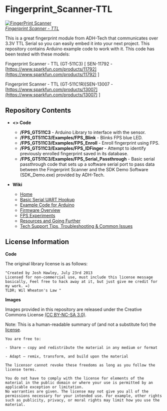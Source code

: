 Fingerprint_Scanner-TTL
=======================

[![FingerPrint Scanner](https://dlnmh9ip6v2uc.cloudfront.net/images/products/1/1/7/9/2/11792-01_medium.jpg)  
*Fingerprint Scanner - TTL*](https://www.sparkfun.com/products/11792)

This is a great fingerprint module from ADH-Tech that communicates over 3.3V TTL Serial so you can easily embed it into your next project. This repository contains Arduino example code to work with it. This code has been tested with these models:
 
Fingerprint Scanner - TTL (GT-511C3) [ SEN-11792 - [https://www.sparkfun.com/products/11792](https://www.sparkfun.com/products/11792) ]

Fingerprint Scanner - TTL (GT-511C1R)[SEN-13007 - [https://www.sparkfun.com/products/13007](https://www.sparkfun.com/products/13007) ]

Repository Contents
-------------------

* **<> Code**

	- **/FPS_GT511C3** - Arduino Library to interface with the sensor.
	- **/FPS_GT511C3/Examples/FPS_Blink** - Blinks FPS blue LED.
	- **/FPS_GT511C3/Examples/FPS_Enroll** - Enroll fingerprint using FPS.
	- **/FPS_GT511C3/Examples/FPS_IDFinger** - Attempt to identify previously enrolled fingerprint saved in its database.
	- **/FPS_GT511C3/Examples/FPS_Serial_Passthrough** - Basic serial passthrough code that sets up a software serial port to pass data between the Fingerprint Scanner and the SDK Demo Software (SDK_Demo.exe) provided by ADH-Tech.

* **Wiki**

	- [Home](https://github.com/bboyho/Fingerprint_Scanner-TTL/wiki)
	- [Basic Serial UART Hookup](https://github.com/bboyho/Fingerprint_Scanner-TTL/wiki/Basic-Serial-UART-Hookup)
	- [Example Code for Arduino](https://github.com/bboyho/Fingerprint_Scanner-TTL/wiki/Example-Code)
	- [Firmware Overview](https://github.com/bboyho/Fingerprint_Scanner-TTL/wiki/Firmware-Overview)
	- [FPS Experiments](https://github.com/bboyho/Fingerprint_Scanner-TTL/wiki/FPS-Experiments)
	- [Resources and Going Further](https://github.com/bboyho/Fingerprint_Scanner-TTL/wiki/Resources-and-Going-Further)
	- [Tech Support Tips, Troubleshooting & Common Issues](https://github.com/bboyho/Fingerprint_Scanner-TTL/wiki/Tech-Support-Tips,--Troubleshooting,-&--Common-Issues)
	
License Information
-------------------

**Code**

The original library license is as follows:

	"Created by Josh Hawley, July 23rd 2013
	Licensed for non-commercial use, must include this license message
	basically, Feel free to hack away at it, but just give me credit for my work. =)
	TLDR; Wil Wheaton's Law "

**Images**

Images provided in this repository are released under the Creative Commons License [(CC BY-NC-SA 3.0)](https://creativecommons.org/licenses/by-nc-sa/3.0/).

Note: This is a human-readable summary of (and not a substitute for) the [license](https://creativecommons.org/licenses/by-nc-sa/3.0/legalcode).

    You are free to:
    
    - Share — copy and redistribute the material in any medium or format
    
    - Adapt — remix, transform, and build upon the material
    
    The licensor cannot revoke these freedoms as long as you follow the license terms.
    
    You do not have to comply with the license for elements of the material in the public domain or where your use is permitted by an applicable exception or limitation.
    No warranties are given. The license may not give you all of the permissions necessary for your intended use. For example, other rights such as publicity, privacy, or moral rights may limit how you use the material.

